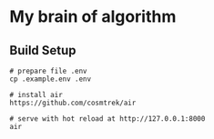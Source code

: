 # My brain of algorithm

## Build Setup

```
# prepare file .env
cp .example.env .env

# install air
https://github.com/cosmtrek/air

# serve with hot reload at http://127.0.0.1:8000
air

```
